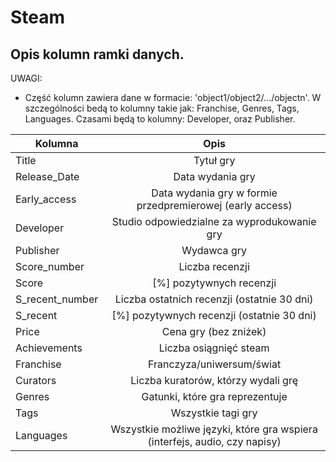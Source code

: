# Steam
## Opis kolumn ramki danych.

UWAGI:
- Część kolumn zawiera dane w formacie: 'object1/object2/.../objectn'. W szczególności bedą to kolumny takie jak: Franchise, Genres, Tags, Languages. Czasami będą to kolumny: Developer, oraz Publisher. 

| Kolumna | Opis |
|---------|:------:|
| Title | Tytuł gry|
| Release_Date | Data wydania gry|
| Early_access | Data wydania gry w formie przedpremierowej (early access) |
| Developer | Studio odpowiedzialne za wyprodukowanie gry |
| Publisher | Wydawca gry |
| Score_number | Liczba recenzji |
| Score | [%] pozytywnych recenzji |
| S_recent_number | Liczba ostatnich recenzji (ostatnie 30 dni) |
| S_recent | [%] pozytywnych recenzji (ostatnie 30 dni) |
| Price | Cena gry (bez zniżek) |
| Achievements | Liczba osiągnięć steam |
| Franchise | Franczyza/uniwersum/świat |
| Curators | Liczba kuratorów, którzy wydali grę |
| Genres | Gatunki, które gra reprezentuje |
| Tags | Wszystkie tagi gry |
| Languages | Wszystkie możliwe języki, które gra wspiera (interfejs, audio, czy napisy) |